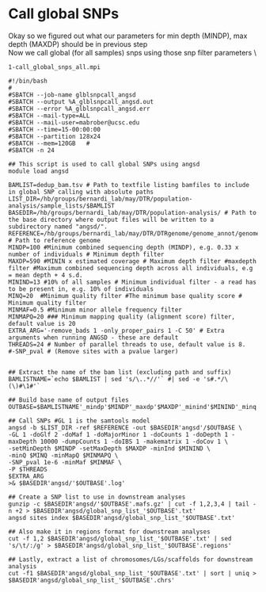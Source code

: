 # Call global SNPs
Okay so we figured out what our parameters for min depth (MINDP), max depth (MAXDP) should be in previous step\
Now we call global (for all samples) snps using those snp filter parameters \

`1-call_global_snps_all.mpi`

	#!/bin/bash
	#
	#SBATCH --job-name glblsnpcall_angsd
	#SBATCH --output %A_glblsnpcall_angsd.out
	#SBATCH --error %A_glblsnpcall_angsd.err
	#SBATCH --mail-type=ALL
	#SBATCH --mail-user=mabrober@ucsc.edu
	#SBATCH --time=15-00:00:00
	#SBATCH --partition 128x24
	#SBATCH --mem=120GB   #
	#SBATCH -n 24

	## This script is used to call global SNPs using angsd
	module load angsd

	BAMLIST=dedup_bam.tsv # Path to textfile listing bamfiles to include in global SNP calling with absolute paths
	LIST_DIR=/hb/groups/bernardi_lab/may/DTR/population-analysis/sample_lists/$BAMLIST
	BASEDIR=/hb/groups/bernardi_lab/may/DTR/population-analysis/ # Path to the base directory where output files will be written to a subdirectory named "angsd/".
	REFERENCE=/hb/groups/bernardi_lab/may/DTR/DTRgenome/genome_annot/genome/kuro_filt_s500.fasta # Path to reference genome
	MINDP=100 #Minimum combined sequencing depth (MINDP), e.g. 0.33 x number of individuals # Minimum depth filter
	MAXDP=590 #MININ x estimated coverage # Maximum depth filter #maxdepth filter #Maximum combined sequencing depth across all individuals, e.g = mean depth + 4 s.d.
	MININD=13 #10% of all samples # Minimum individual filter - a read has to be present in, e.g. 10% of individuals
	MINQ=20  #Minimum quality filter #The minimum base quality score # Minimum quality filter
	MINMAF=0.5 #Minimum minor allele frequency filter
	MINMAPQ=20 ### Minimum mapping quality (alignment score) filter, default value is 20
	EXTRA_ARG='-remove_bads 1 -only_proper_pairs 1 -C 50' # Extra arguments when running ANGSD - these are default
	THREADS=24 # Number of parallel threads to use, default value is 8.
	#-SNP_pval # (Remove sites with a pvalue larger)


	## Extract the name of the bam list (excluding path and suffix)
	BAMLISTNAME=`echo $BAMLIST | sed 's/\..*//'` #| sed -e 's#.*/\(\)#\1#'`

	## Build base name of output files
	OUTBASE=$BAMLISTNAME'_mindp'$MINDP'_maxdp'$MAXDP'_minind'$MININD'_minq'$MINQ

	## Call SNPs #GL 1 is the samtools model
	angsd -b $LIST_DIR -ref $REFERENCE -out $BASEDIR'angsd'/$OUTBASE \
	-GL 1 -doGlf 2 -doMaf 1 -doMajorMinor 1 -doCounts 1 -doDepth 1 -maxDepth 10000 -dumpCounts 1 -doIBS 1 -makematrix 1 -doCov 1 \
	-setMinDepth $MINDP -setMaxDepth $MAXDP -minInd $MININD \
	-minQ $MINQ -minMapQ $MINMAPQ \
	-SNP_pval 1e-6 -minMaf $MINMAF \
	-P $THREADS
	$EXTRA_ARG
	>& $BASEDIR'angsd/'$OUTBASE'.log'

	## Create a SNP list to use in downstream analyses
	gunzip -c $BASEDIR'angsd/'$OUTBASE'.mafs.gz' | cut -f 1,2,3,4 | tail -n +2 > $BASEDIR'angsd/global_snp_list_'$OUTBASE'.txt'
	angsd sites index $BASEDIR'angsd/global_snp_list_'$OUTBASE'.txt'

	## Also make it in regions format for downstream analyses
	cut -f 1,2 $BASEDIR'angsd/global_snp_list_'$OUTBASE'.txt' | sed 's/\t/:/g' > $BASEDIR'angsd/global_snp_list_'$OUTBASE'.regions'

	## Lastly, extract a list of chromosomes/LGs/scaffolds for downstream analysis
	cut -f1 $BASEDIR'angsd/global_snp_list_'$OUTBASE'.txt' | sort | uniq > $BASEDIR'angsd/global_snp_list_'$OUTBASE'.chrs'
